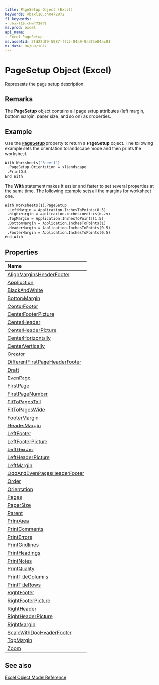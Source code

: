 ```yaml
---
title: PageSetup Object (Excel)
keywords: vbaxl10.chm472072
f1_keywords:
- vbaxl10.chm472072
ms.prod: excel
api_name:
- Excel.PageSetup
ms.assetid: 2fd22df9-5987-f723-04a9-9a3f2e84ac81
ms.date: 06/08/2017
---
```



# PageSetup Object (Excel)

Represents the page setup description.


## Remarks

 The **PageSetup** object contains all page setup attributes (left margin, bottom margin, paper size, and so on) as properties.


## Example

Use the  **[PageSetup](Excel.Worksheet.PageSetup.md)** property to return a **PageSetup** object. The following example sets the orientation to landscape mode and then prints the worksheet.


```vb
With Worksheets("Sheet1") 
 .PageSetup.Orientation = xlLandscape 
 .PrintOut 
End With
```

The  **With** statement makes it easier and faster to set several properties at the same time. The following example sets all the margins for worksheet one.




```vb
With Worksheets(1).PageSetup 
 .LeftMargin = Application.InchesToPoints(0.5) 
 .RightMargin = Application.InchesToPoints(0.75) 
 .TopMargin = Application.InchesToPoints(1.5) 
 .BottomMargin = Application.InchesToPoints(1) 
 .HeaderMargin = Application.InchesToPoints(0.5) 
 .FooterMargin = Application.InchesToPoints(0.5) 
End With
```


## Properties



|**Name**|
|:-----|
|[AlignMarginsHeaderFooter](Excel.PageSetup.AlignMarginsHeaderFooter.md)|
|[Application](Excel.PageSetup.Application.md)|
|[BlackAndWhite](Excel.PageSetup.BlackAndWhite.md)|
|[BottomMargin](Excel.PageSetup.BottomMargin.md)|
|[CenterFooter](Excel.PageSetup.CenterFooter.md)|
|[CenterFooterPicture](Excel.PageSetup.CenterFooterPicture.md)|
|[CenterHeader](Excel.PageSetup.CenterHeader.md)|
|[CenterHeaderPicture](Excel.PageSetup.CenterHeaderPicture.md)|
|[CenterHorizontally](Excel.PageSetup.CenterHorizontally.md)|
|[CenterVertically](Excel.PageSetup.CenterVertically.md)|
|[Creator](Excel.PageSetup.Creator.md)|
|[DifferentFirstPageHeaderFooter](Excel.PageSetup.DifferentFirstPageHeaderFooter.md)|
|[Draft](Excel.PageSetup.Draft.md)|
|[EvenPage](Excel.PageSetup.EvenPage.md)|
|[FirstPage](Excel.PageSetup.FirstPage.md)|
|[FirstPageNumber](Excel.PageSetup.FirstPageNumber.md)|
|[FitToPagesTall](Excel.PageSetup.FitToPagesTall.md)|
|[FitToPagesWide](Excel.PageSetup.FitToPagesWide.md)|
|[FooterMargin](Excel.PageSetup.FooterMargin.md)|
|[HeaderMargin](Excel.PageSetup.HeaderMargin.md)|
|[LeftFooter](Excel.PageSetup.LeftFooter.md)|
|[LeftFooterPicture](Excel.PageSetup.LeftFooterPicture.md)|
|[LeftHeader](Excel.PageSetup.LeftHeader.md)|
|[LeftHeaderPicture](Excel.PageSetup.LeftHeaderPicture.md)|
|[LeftMargin](Excel.PageSetup.LeftMargin.md)|
|[OddAndEvenPagesHeaderFooter](Excel.PageSetup.OddAndEvenPagesHeaderFooter.md)|
|[Order](Excel.PageSetup.Order.md)|
|[Orientation](Excel.PageSetup.Orientation.md)|
|[Pages](Excel.PageSetup.Pages.md)|
|[PaperSize](Excel.PageSetup.PaperSize.md)|
|[Parent](Excel.PageSetup.Parent.md)|
|[PrintArea](Excel.PageSetup.PrintArea.md)|
|[PrintComments](Excel.PageSetup.PrintComments.md)|
|[PrintErrors](Excel.PageSetup.PrintErrors.md)|
|[PrintGridlines](Excel.PageSetup.PrintGridlines.md)|
|[PrintHeadings](Excel.PageSetup.PrintHeadings.md)|
|[PrintNotes](Excel.PageSetup.PrintNotes.md)|
|[PrintQuality](Excel.PageSetup.PrintQuality.md)|
|[PrintTitleColumns](Excel.PageSetup.PrintTitleColumns.md)|
|[PrintTitleRows](Excel.PageSetup.PrintTitleRows.md)|
|[RightFooter](Excel.PageSetup.RightFooter.md)|
|[RightFooterPicture](Excel.PageSetup.RightFooterPicture.md)|
|[RightHeader](Excel.PageSetup.RightHeader.md)|
|[RightHeaderPicture](Excel.PageSetup.RightHeaderPicture.md)|
|[RightMargin](Excel.PageSetup.RightMargin.md)|
|[ScaleWithDocHeaderFooter](Excel.PageSetup.ScaleWithDocHeaderFooter.md)|
|[TopMargin](Excel.PageSetup.TopMargin.md)|
|[Zoom](Excel.PageSetup.Zoom.md)|

## See also


[Excel Object Model Reference](./overview/object-model-excel-vba-reference.md)
